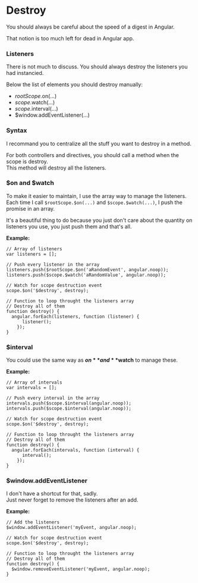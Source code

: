 # Destroy

You should always be careful about the speed of a digest in Angular.

That notion is too much left for dead in Angular app.

### Listeners

There is not much to discuss. 
You should always destroy the listeners you had instancied.

Below the list of elements you should destroy manually:

- $rootScope.$on(...)
- $scope.$watch(...)
- $scope.$interval(...)
- $window.addEventListener(...)

### Syntax

I recommand you to centralize all the stuff you want to destroy in a method.

For both controllers and directives, you should call a method when the scope is destroy.  
This method will destroy all the listeners.

### $on and $watch

To make it easier to maintain, I use the array way to manage the listeners.  
Each time I call `$rootScope.$on(...)` and `$scope.$watch(...)`, I push the promise in an array.

It's a beautiful thing to do because you just don't care about the quantity on listeners you use, you just push them and that's all.

**Example:**

```
// Array of listeners
var listeners = [];

// Push every listener in the array
listeners.push($rootScope.$on('aRandomEvent', angular.noop));
listeners.push($scope.$watch('aRandomValue', angular.noop));

// Watch for scope destruction event
scope.$on('$destroy', destroy);

// Function to loop throught the listeners array
// Destroy all of them
function destroy() {
  angular.forEach(listeners, function (listener) {
	  listener();
	});
}
```

### $interval

You could use the same way as **$on** and **$watch** to manage these.

**Example:**

```
// Array of intervals
var intervals = [];

// Push every interval in the array
intervals.push($scope.$interval(angular.noop));
intervals.push($scope.$interval(angular.noop));

// Watch for scope destruction event
scope.$on('$destroy', destroy);

// Function to loop throught the listeners array
// Destroy all of them
function destroy() {
  angular.forEach(intervals, function (interval) {
	  interval();
	});
}
```

### $window.addEventListener

I don't have a shortcut for that, sadly.  
Just never forget to remove the listeners after an add.

**Example:**

```
// Add the listeners
$window.addEventListener('myEvent, angular.noop);

// Watch for scope destruction event
scope.$on('$destroy', destroy);

// Function to loop throught the listeners array
// Destroy all of them
function destroy() {
  $window.removeEventListener('myEvent, angular.noop);
}
```
